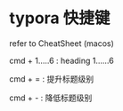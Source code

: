 # typora 快捷键

refer to CheatSheet (macos)

cmd + 1.....6 : heading 1......6

cmd + = :  提升标题级别

cmd + - :  降低标题级别

